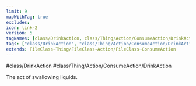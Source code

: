```yaml
---
limit: 9
mapWithTag: true
excludes:
icon: link-2
version: 5
tagNames: [class/DrinkAction, class/Thing/Action/ConsumeAction/DrinkAction, schema-org/DrinkAction]
tags: ["class/DrinkAction", "class/Thing/Action/ConsumeAction/DrinkAction"]
extends: FileClass~Thing/FileClass~Action/FileClass~ConsumeAction
---
```


#class/DrinkAction
#class/Thing/Action/ConsumeAction/DrinkAction


The act of swallowing liquids.

